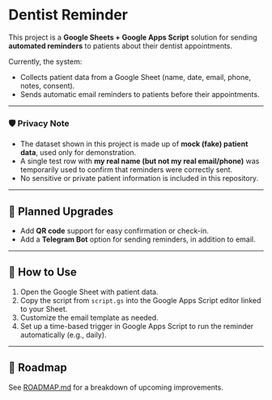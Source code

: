 # Dentist Reminder

This project is a **Google Sheets + Google Apps Script** solution for sending **automated reminders** to patients about their dentist appointments.

Currently, the system:
- Collects patient data from a Google Sheet (name, date, email, phone, notes, consent).
- Sends automatic email reminders to patients before their appointments.

---

### 🛡 Privacy Note
- The dataset shown in this project is made up of **mock (fake) patient data**, used only for demonstration.  
- A single test row with **my real name (but not my real email/phone)** was temporarily used to confirm that reminders were correctly sent.  
- No sensitive or private patient information is included in this repository.

---

## 🚀 Planned Upgrades
- Add **QR code** support for easy confirmation or check-in.
- Add a **Telegram Bot** option for sending reminders, in addition to email.

---

## 📝 How to Use
1. Open the Google Sheet with patient data.  
2. Copy the script from `script.gs` into the Google Apps Script editor linked to your Sheet.  
3. Customize the email template as needed.  
4. Set up a time-based trigger in Google Apps Script to run the reminder automatically (e.g., daily).

---

## 📌 Roadmap
See [ROADMAP.md](ROADMAP.md) for a breakdown of upcoming improvements.